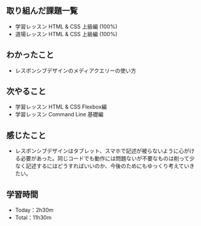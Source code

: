 ## 取り組んだ課題一覧
- 学習レッスン HTML & CSS 上級編 (100%)
- 道場レッスン HTML & CSS 上級編 (100%)
## わかったこと
- レスポンシブデザインのメディアクエリーの使い方
## 次やること
- 学習レッスン HTML & CSS Flexbox編
- 学習レッスン Command Line 基礎編
## 感じたこと
- レスポンシブデザインはタブレット、スマホで記述が被らないように心がける必要があった。同じコードでも動作には問題ないが不要なものは削って少なく記述するにはどうすればいいのか、今後のためにもゆっくり考えていきたい。
## 学習時間
- Today：2h30m
- Total：11h30m

